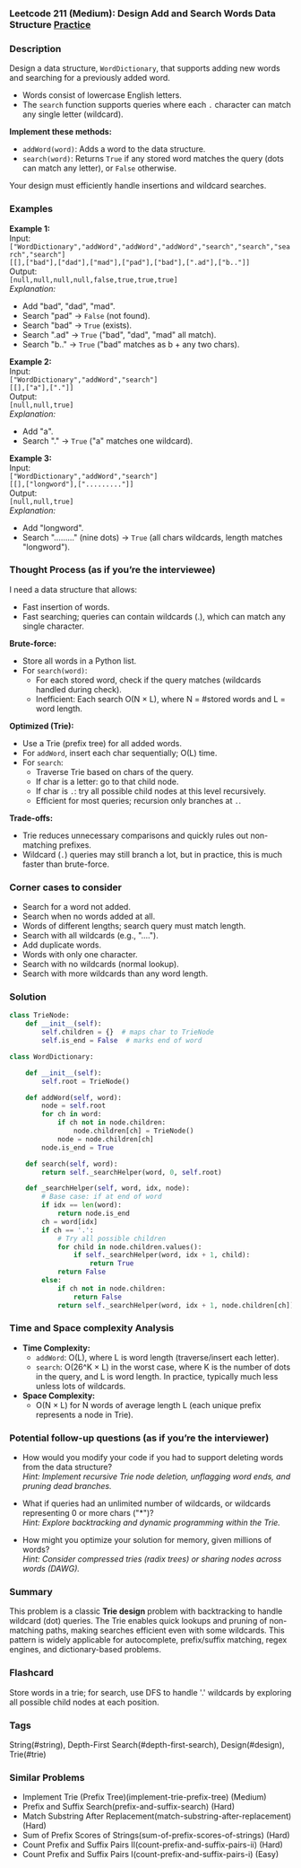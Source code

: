 ### Leetcode 211 (Medium): Design Add and Search Words Data Structure [Practice](https://leetcode.com/problems/design-add-and-search-words-data-structure)

### Description  
Design a data structure, `WordDictionary`, that supports adding new words and searching for a previously added word.  
- Words consist of lowercase English letters.
- The `search` function supports queries where each `.` character can match any single letter (wildcard).

**Implement these methods:**
- `addWord(word)`: Adds a word to the data structure.
- `search(word)`: Returns `True` if any stored word matches the query (dots can match any letter), or `False` otherwise.

Your design must efficiently handle insertions and wildcard searches.

### Examples  

**Example 1:**  
Input:  
`["WordDictionary","addWord","addWord","addWord","search","search","search","search"]`  
`[[],["bad"],["dad"],["mad"],["pad"],["bad"],[".ad"],["b.."]]`  
Output:  
`[null,null,null,null,false,true,true,true]`  
*Explanation:*
- Add "bad", "dad", "mad".
- Search "pad" → `False` (not found).
- Search "bad" → `True` (exists).
- Search ".ad" → `True` ("bad", "dad", "mad" all match).
- Search "b.." → `True` ("bad" matches as b + any two chars).

**Example 2:**  
Input:  
`["WordDictionary","addWord","search"]`  
`[[],["a"],["."]]`  
Output:  
`[null,null,true]`  
*Explanation:*
- Add "a".
- Search "." → `True` ("a" matches one wildcard).

**Example 3:**  
Input:  
`["WordDictionary","addWord","search"]`  
`[[],["longword"],["........."]]`  
Output:  
`[null,null,true]`  
*Explanation:*
- Add "longword".
- Search "........." (nine dots) → `True` (all chars wildcards, length matches "longword").

### Thought Process (as if you’re the interviewee)  

I need a data structure that allows:
- Fast insertion of words.
- Fast searching; queries can contain wildcards (.), which can match any single character.

**Brute-force:**  
- Store all words in a Python list.  
- For `search(word)`:
  - For each stored word, check if the query matches (wildcards handled during check).
  - Inefficient: Each search O(N × L), where N = #stored words and L = word length.

**Optimized (Trie):**  
- Use a Trie (prefix tree) for all added words.
- For `addWord`, insert each char sequentially; O(L) time.
- For `search`:
  - Traverse Trie based on chars of the query.
  - If char is a letter: go to that child node.
  - If char is `.`: try all possible child nodes at this level recursively.
  - Efficient for most queries; recursion only branches at `.`.

**Trade-offs:**  
- Trie reduces unnecessary comparisons and quickly rules out non-matching prefixes.
- Wildcard (`.`) queries may still branch a lot, but in practice, this is much faster than brute-force.

### Corner cases to consider  
- Search for a word not added.
- Search when no words added at all.
- Words of different lengths; search query must match length.
- Search with all wildcards (e.g., "....").
- Add duplicate words.
- Words with only one character.
- Search with no wildcards (normal lookup).
- Search with more wildcards than any word length.

### Solution

```python
class TrieNode:
    def __init__(self):
        self.children = {}  # maps char to TrieNode
        self.is_end = False  # marks end of word

class WordDictionary:

    def __init__(self):
        self.root = TrieNode()

    def addWord(self, word):
        node = self.root
        for ch in word:
            if ch not in node.children:
                node.children[ch] = TrieNode()
            node = node.children[ch]
        node.is_end = True

    def search(self, word):
        return self._searchHelper(word, 0, self.root)

    def _searchHelper(self, word, idx, node):
        # Base case: if at end of word
        if idx == len(word):
            return node.is_end
        ch = word[idx]
        if ch == '.':
            # Try all possible children
            for child in node.children.values():
                if self._searchHelper(word, idx + 1, child):
                    return True
            return False
        else:
            if ch not in node.children:
                return False
            return self._searchHelper(word, idx + 1, node.children[ch])
```

### Time and Space complexity Analysis  

- **Time Complexity:**  
  - `addWord`: O(L), where L is word length (traverse/insert each letter).
  - `search`: O(26^K × L) in the worst case, where K is the number of dots in the query, and L is word length. In practice, typically much less unless lots of wildcards.
- **Space Complexity:**  
  - O(N × L) for N words of average length L (each unique prefix represents a node in Trie).

### Potential follow-up questions (as if you’re the interviewer)  

- How would you modify your code if you had to support deleting words from the data structure?  
  *Hint: Implement recursive Trie node deletion, unflagging word ends, and pruning dead branches.*

- What if queries had an unlimited number of wildcards, or wildcards representing 0 or more chars ("*")?  
  *Hint: Explore backtracking and dynamic programming within the Trie.*

- How might you optimize your solution for memory, given millions of words?  
  *Hint: Consider compressed tries (radix trees) or sharing nodes across words (DAWG).*

### Summary
This problem is a classic **Trie design** problem with backtracking to handle wildcard (dot) queries. The Trie enables quick lookups and pruning of non-matching paths, making searches efficient even with some wildcards. This pattern is widely applicable for autocomplete, prefix/suffix matching, regex engines, and dictionary-based problems.


### Flashcard
Store words in a trie; for search, use DFS to handle '.' wildcards by exploring all possible child nodes at each position.

### Tags
String(#string), Depth-First Search(#depth-first-search), Design(#design), Trie(#trie)

### Similar Problems
- Implement Trie (Prefix Tree)(implement-trie-prefix-tree) (Medium)
- Prefix and Suffix Search(prefix-and-suffix-search) (Hard)
- Match Substring After Replacement(match-substring-after-replacement) (Hard)
- Sum of Prefix Scores of Strings(sum-of-prefix-scores-of-strings) (Hard)
- Count Prefix and Suffix Pairs II(count-prefix-and-suffix-pairs-ii) (Hard)
- Count Prefix and Suffix Pairs I(count-prefix-and-suffix-pairs-i) (Easy)